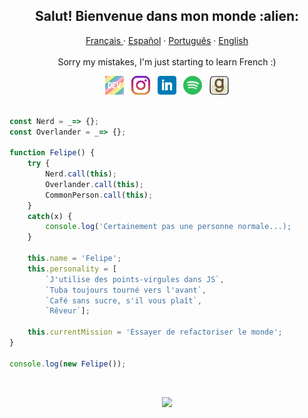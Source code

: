 
<h2 align='center'>
Salut! Bienvenue dans mon monde :alien:
</h2>
<p align="center">
  <p align="center">
    <a href="/docs/readme_fr.md">Français </a>
    ·
    <a href="/docs/readme_es.md">Español</a>
    ·
    <a href="/docs/readme_pt-BR.md">Português</a>
    ·
    <a href="/docs/readme_en.md">English</a>
    <br><br>
        Sorry my mistakes, I'm just starting to learn French :)

  </p>
</p>


<p align='center'>
<a href="https://dev.to/adelbs"><img height="30" src="https://raw.githubusercontent.com/adelbs/adelbs/main/icons/dev.png"></a>&nbsp;&nbsp;
<a href="https://instagram.com/felipisses"><img height="30" src="https://github.com/adelbs/adelbs/blob/main/icons/instagram.png?raw=true"></a>&nbsp;&nbsp;
<a href="https://www.linkedin.com/in/felipejacob/"><img height="30" src="https://github.com/adelbs/adelbs/blob/main/icons/linkedin.png?raw=true"></a>
&nbsp;
<a href="https://open.spotify.com/user/adelbs?si=gHIlN5AlSMKLfs063DUjEQ"><img height="30" src="https://github.com/adelbs/adelbs/blob/main/icons/spotify.png?raw=true"></a>
&nbsp;
<a href="https://www.goodreads.com/user/show/59344121-felipe-jacob"><img height="30" src="https://github.com/adelbs/adelbs/blob/main/icons/goodreads.png?raw=true"></a>
</p>


``` javascript

const Nerd = _=> {};
const Overlander = _=> {};

function Felipe() {
    try {
        Nerd.call(this);
        Overlander.call(this);
        CommonPerson.call(this); 
    } 
    catch(x) {
        console.log('Certainement pas une personne normale...);
    }

    this.name = 'Felipe';
    this.personality = [
        `J'utilise des points-virgules dans JS`, 
        `Tuba toujours tourné vers l'avant`, 
        `Café sans sucre, s'il vous plaît`,
        `Rêveur`];

    this.currentMission = 'Essayer de refactoriser le monde';
} 

console.log(new Felipe());

```
<br>
<p align='center'>
<img src="https://komarev.com/ghpvc/?username=adelbs"/>
</p>

